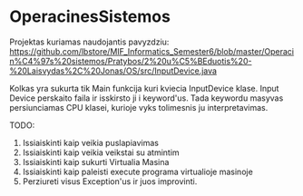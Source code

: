 # OperacinesSistemos

Projektas kuriamas naudojantis pavyzdziu:
https://github.com/lbstore/MIF_Informatics_Semester6/blob/master/Operacin%C4%97s%20sistemos/Pratybos/2%20u%C5%BEduotis%20-%20Laisvydas%2C%20Jonas/OS/src/InputDevice.java

Kolkas yra sukurta tik Main funkcija kuri kviecia InputDevice klase. Input Device perskaito faila ir isskirsto ji i keyword'us. Tada keywordu masyvas persiunciamas CPU klasei, kurioje vyks tolimesnis ju interpretavimas.

TODO:
1. Issiaiskinti kaip veikia puslapiavimas
2. Issiaiskinti kaip veikia veikstai su atmintim
3. Issiaiskinti kaip sukurti Virtualia Masina
4. Issiaiskinti kaip paleisti execute programa virtualioje masinoje
5. Perziureti visus Exception'us ir juos improvinti.